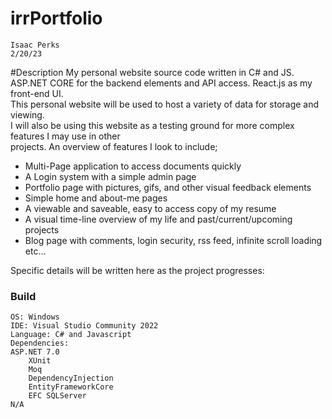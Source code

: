 # irrPortfolio
	Isaac Perks
	2/20/23

#Description
My personal website source code written in C# and JS.   
ASP.NET CORE for the backend elements and API access. React.js as my front-end UI.      
This personal website will be used to host a variety of data for storage and viewing.   
I will also be using this website as a testing ground for more complex features I may use in other   
projects. An overview of features I look to include;   
- Multi-Page application to access documents quickly   
- A Login system with a simple admin page   
- Portfolio page with pictures, gifs, and other visual feedback elements   
- Simple home and about-me pages   
- A viewable and saveable, easy to access copy of my resume  
- A visual time-line overview of my life and past/current/upcoming projects   
- Blog page with comments, login security, rss feed, infinite scroll loading etc...   
   

Specific details will be written here as the project progresses:   

### Build
	OS: Windows
	IDE: Visual Studio Community 2022   
	Language: C# and Javascript   
	Dependencies: 
	ASP.NET 7.0
		XUnit
		Moq
		DependencyInjection
		EntityFrameworkCore
		EFC SQLServer
	N/A
